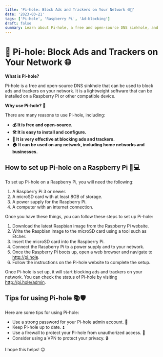 ```yaml
---
title: 'Pi-hole: Block Ads and Trackers on Your Network 🌐🚫'
date: '2023-03-21'
tags: ['Pi-hole', 'Raspberry Pi', 'Ad-blocking']
draft: false
summary: Learn about Pi-hole, a free and open-source DNS sinkhole, and how it can help you block ads and trackers on your network, improving your browsing experience.
---
```


# 🚫 Pi-hole: Block Ads and Trackers on Your Network 🌐

**What is Pi-hole?**

Pi-hole is a free and open-source DNS sinkhole that can be used to block ads and trackers on your network. It is a lightweight software that can be installed on a Raspberry Pi or other compatible device.

**Why use Pi-hole?** 🤔

There are many reasons to use Pi-hole, including:

- **💰 It is free and open-source.**
- **🛠️ It is easy to install and configure.**
- **🚫 It is very effective at blocking ads and trackers.**
- **🏠 It can be used on any network, including home networks and businesses.**

## How to set up Pi-hole on a Raspberry Pi 🍓💻

To set up Pi-hole on a Raspberry Pi, you will need the following:

1. A Raspberry Pi 3 or newer.
2. A microSD card with at least 8GB of storage.
3. A power supply for the Raspberry Pi.
4. A computer with an internet connection.

Once you have these things, you can follow these steps to set up Pi-hole:

1. Download the latest Raspbian image from the Raspberry Pi website.
2. Write the Raspbian image to the microSD card using a tool such as Etcher.
3. Insert the microSD card into the Raspberry Pi.
4. Connect the Raspberry Pi to a power supply and to your network.
5. Once the Raspberry Pi boots up, open a web browser and navigate to <http://pi.hole>.
6. Follow the instructions on the Pi-hole website to complete the setup.

Once Pi-hole is set up, it will start blocking ads and trackers on your network. You can check the status of Pi-hole by visiting <http://pi.hole/admin>.

## Tips for using Pi-hole 📚🛡️

Here are some tips for using Pi-hole:

- Use a strong password for your Pi-hole admin account. 🔑
- Keep Pi-hole up to date. ⏫
- Use a firewall to protect your Pi-hole from unauthorized access. 🚒
- Consider using a VPN to protect your privacy. 🔒

I hope this helps! 😊